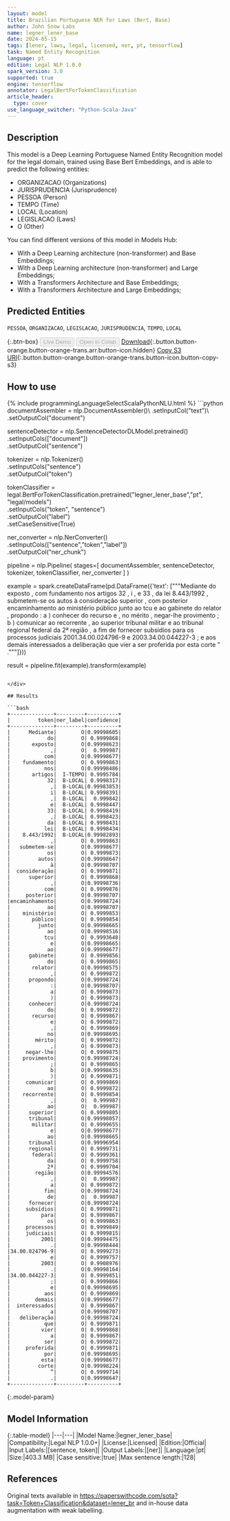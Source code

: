 ```yaml
---
layout: model
title: Brazilian Portuguese NER for Laws (Bert, Base)
author: John Snow Labs
name: legner_lener_base
date: 2024-05-15
tags: [lener, laws, legal, licensed, ner, pt, tensorflow]
task: Named Entity Recognition
language: pt
edition: Legal NLP 1.0.0
spark_version: 3.0
supported: true
engine: tensorflow
annotator: LegalBertForTokenClassification
article_header:
  type: cover
use_language_switcher: "Python-Scala-Java"
---
```


## Description

This model is a Deep Learning Portuguese Named Entity Recognition model for the legal domain, trained using Base Bert Embeddings, and is able to predict the following entities:

- ORGANIZACAO (Organizations)
- JURISPRUDENCIA (Jurisprudence)
- PESSOA (Person)
- TEMPO (Time)
- LOCAL (Location)
- LEGISLACAO (Laws)
- O (Other)

You can find different versions of this model in Models Hub:
- With a Deep Learning architecture (non-transformer) and Base Embeddings;
- With a Deep Learning architecture (non-transformer) and Large Embeddings;
- With a Transformers Architecture and Base Embeddings;
- With a Transformers Architecture and Large Embeddings;

## Predicted Entities

`PESSOA`, `ORGANIZACAO`, `LEGISLACAO`, `JURISPRUDENCIA`, `TEMPO`, `LOCAL`

{:.btn-box}
<button class="button button-orange" disabled>Live Demo</button>
<button class="button button-orange" disabled>Open in Colab</button>
[Download](https://s3.amazonaws.com/auxdata.johnsnowlabs.com/legal/models/legner_lener_base_pt_1.0.0_3.0_1715772909273.zip){:.button.button-orange.button-orange-trans.arr.button-icon.hidden}
[Copy S3 URI](s3://auxdata.johnsnowlabs.com/legal/models/legner_lener_base_pt_1.0.0_3.0_1715772909273.zip){:.button.button-orange.button-orange-trans.button-icon.button-copy-s3}

## How to use



<div class="tabs-box" markdown="1">
{% include programmingLanguageSelectScalaPythonNLU.html %}
```python
documentAssembler = nlp.DocumentAssembler()\
  .setInputCol("text")\
  .setOutputCol("document")

sentenceDetector = nlp.SentenceDetectorDLModel.pretrained()\
  .setInputCols(["document"])\
  .setOutputCol("sentence")

tokenizer = nlp.Tokenizer()\
  .setInputCols("sentence")\
  .setOutputCol("token")

tokenClassifier = legal.BertForTokenClassification.pretrained("legner_lener_base","pt", "legal/models")\
  .setInputCols("token", "sentence")\
  .setOutputCol("label")\
  .setCaseSensitive(True)

ner_converter = nlp.NerConverter()\
  .setInputCols(["sentence","token","label"])\
  .setOutputCol("ner_chunk")


pipeline =  nlp.Pipeline(
    stages=[
  documentAssembler,
  sentenceDetector,
  tokenizer,
  tokenClassifier,
  ner_converter
    ]
)

example = spark.createDataFrame(pd.DataFrame({'text': ["""Mediante do exposto , com fundamento nos artigos 32 , i , e 33 , da lei 8.443/1992 , submetem-se os autos à consideração superior , com posterior encaminhamento ao ministério público junto ao tcu e ao gabinete do relator , propondo : a ) conhecer do recurso e , no mérito , negar-lhe provimento ; b ) comunicar ao recorrente , ao superior tribunal militar e ao tribunal regional federal da 2ª região , a fim de fornecer subsídios para os processos judiciais 2001.34.00.024796-9 e 2003.34.00.044227-3 ; e aos demais interessados a deliberação que vier a ser proferida por esta corte ” ."""]}))

result = pipeline.fit(example).transform(example)
```

</div>

## Results

```bash
+--------------+---------+----------+
|         token|ner_label|confidence|
+--------------+---------+----------+
|      Mediante|        O|0.99998605|
|            do|        O| 0.9999868|
|       exposto|        O|0.99998623|
|             ,|        O|  0.999987|
|           com|        O|0.99998677|
|    fundamento|        O| 0.9999863|
|           nos|        O|0.99998486|
|       artigos|  I-TEMPO| 0.9995784|
|            32|  B-LOCAL| 0.9998317|
|             ,|  B-LOCAL|0.99983853|
|             i|  B-LOCAL| 0.9998391|
|             ,|  B-LOCAL|  0.999842|
|             e|  B-LOCAL| 0.9998447|
|            33|  B-LOCAL| 0.9998419|
|             ,|  B-LOCAL| 0.9998423|
|            da|  B-LOCAL| 0.9998431|
|           lei|  B-LOCAL| 0.9998434|
|    8.443/1992|  B-LOCAL|0.99982893|
|             ,|        O| 0.9999863|
|   submetem-se|        O|0.99998677|
|            os|        O| 0.9999873|
|         autos|        O|0.99998647|
|             à|        O|0.99998707|
|  consideração|        O| 0.9999871|
|      superior|        O| 0.9999868|
|             ,|        O|0.99998736|
|           com|        O| 0.9999876|
|     posterior|        O|0.99998707|
|encaminhamento|        O|0.99998724|
|            ao|        O|0.99998707|
|    ministério|        O| 0.9999853|
|       público|        O| 0.9999854|
|         junto|        O|0.99998665|
|            ao|        O|0.99998516|
|           tcu|        O| 0.9993648|
|             e|        O|0.99998665|
|            ao|        O|0.99998677|
|      gabinete|        O| 0.9999856|
|            do|        O| 0.9999865|
|       relator|        O|0.99998575|
|             ,|        O| 0.9999872|
|      propondo|        O|0.99998724|
|             :|        O|0.99998707|
|             a|        O| 0.9999873|
|             )|        O| 0.9999873|
|      conhecer|        O|0.99998724|
|            do|        O| 0.9999872|
|       recurso|        O| 0.9999867|
|             e|        O| 0.9999872|
|             ,|        O| 0.9999869|
|            no|        O|0.99998695|
|        mérito|        O| 0.9999872|
|             ,|        O| 0.9999873|
|     negar-lhe|        O| 0.9999875|
|    provimento|        O|0.99998724|
|             ;|        O| 0.9999865|
|             b|        O|0.99998635|
|             )|        O| 0.9999871|
|     comunicar|        O| 0.9999869|
|            ao|        O| 0.9999872|
|    recorrente|        O| 0.9999854|
|             ,|        O|  0.999987|
|            ao|        O|  0.999987|
|      superior|        O| 0.9999805|
|      tribunal|        O|0.99998057|
|       militar|        O| 0.9999655|
|             e|        O|0.99998677|
|            ao|        O|0.99998665|
|      tribunal|        O|0.99996954|
|      regional|        O| 0.9999731|
|       federal|        O| 0.9999361|
|            da|        O| 0.9999758|
|            2ª|        O| 0.9999704|
|        região|        O|0.99994576|
|             ,|        O|  0.999987|
|             a|        O| 0.9999872|
|           fim|        O|0.99998724|
|            de|        O|  0.999987|
|      fornecer|        O|0.99998724|
|     subsídios|        O| 0.9999871|
|          para|        O| 0.9999867|
|            os|        O| 0.9999863|
|     processos|        O| 0.9999849|
|     judiciais|        O| 0.9999815|
|          2001|        O|0.99994475|
|             .|        O|0.99998444|
|34.00.024796-9|        O| 0.9999273|
|             e|        O| 0.9999757|
|          2003|        O| 0.9908976|
|             .|        O|0.99998164|
|34.00.044227-3|        O| 0.9999851|
|             ;|        O| 0.9999866|
|             e|        O|0.99998695|
|           aos|        O| 0.9999869|
|        demais|        O|0.99998677|
|  interessados|        O| 0.9999867|
|             a|        O|0.99998707|
|   deliberação|        O|0.99998724|
|           que|        O| 0.9999871|
|          vier|        O| 0.9999868|
|             a|        O| 0.9999867|
|           ser|        O| 0.9999872|
|     proferida|        O| 0.9999871|
|           por|        O|0.99998695|
|          esta|        O|0.99998677|
|         corte|        O|0.99998224|
|             ”|        O| 0.9999714|
|             .|        O|0.99998647|
+--------------+---------+----------+
```

{:.model-param}
## Model Information

{:.table-model}
|---|---|
|Model Name:|legner_lener_base|
|Compatibility:|Legal NLP 1.0.0+|
|License:|Licensed|
|Edition:|Official|
|Input Labels:|[sentence, token]|
|Output Labels:|[ner]|
|Language:|pt|
|Size:|403.3 MB|
|Case sensitive:|true|
|Max sentence length:|128|

## References

Original texts available in https://paperswithcode.com/sota?task=Token+Classification&dataset=lener_br and in-house data augmentation with weak labelling.
